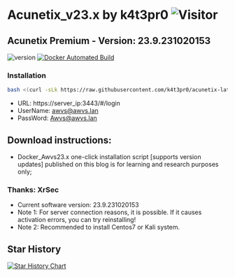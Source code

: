 # Acunetix_v23.x by k4t3pr0 ![Visitor](https://visitor-badge.laobi.icu/badge?page_id=k4t3pr0.acunetix-latest)
## Acunetix Premium -  Version: 23.9.231020153
![version](https://img.shields.io/badge/Version-23.9.231020153-da282a) [![Docker Automated Build](https://img.shields.io/docker/automated/xrsec/awvs?label=Build&logo=docker&style=flat-square)](https://hub.docker.com/r/k4t3pr0/acunetix.23.x)
### Installation
```sh
bash <(curl -sLk https://raw.githubusercontent.com/k4t3pr0/acunetix-latest/main/check.sh) k4t3pr0/acunetix.23.x
```
- URL: https://server_ip:3443/#/login
- UserName: awvs@awvs.lan
- PassWord: Awvs@awvs.lan
## Download instructions:
- Docker_Awvs23.x one-click installation script [supports version updates] published on this blog is for learning and research purposes only;
### Thanks: XrSec
- Current software version: 23.9.231020153
- Note 1: For server connection reasons, it is possible. If it causes activation errors, you can try reinstalling!
- Note 2: Recommended to install Centos7 or Kali system.
  
## Star History
[![Star History Chart](https://api.star-history.com/svg?repos=k4t3pr0/acunetix-latest&type=Date)](https://star-history.com/#k4t3pr0/acunetix-latest&Date)
